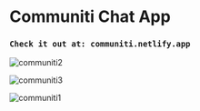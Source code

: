 # Communiti Chat App

### `Check it out at: communiti.netlify.app`

![communiti2](https://user-images.githubusercontent.com/90279748/198872559-10810301-6df9-4363-bbcb-bcf2b3334c76.jpg)

![communiti3](https://user-images.githubusercontent.com/90279748/198872575-f38a934a-b98c-4939-9550-a2356da1f527.jpg)

![communiti1](https://user-images.githubusercontent.com/90279748/198872582-e02bcf16-4373-4fd6-872f-fc00cbde9be3.jpg)
